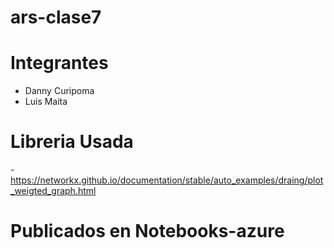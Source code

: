 # ars-clase7
# Integrantes 
- Danny Curipoma
- Luis Maita
# Libreria Usada 
-https://networkx.github.io/documentation/stable/auto_examples/draing/plot_weigted_graph.html 
# Publicados en Notebooks-azure
